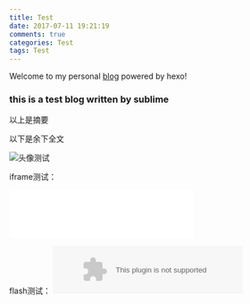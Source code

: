 ```yaml
---
title: Test
date: 2017-07-11 19:21:19
comments: true
categories: Test
tags: Test
---
```


Welcome to my personal [blog](https://antfaiz5z.github.io/) powered by hexo!

### this is a test blog written by sublime

以上是摘要

<!--more-->
以下是余下全文

![头像测试](http://osxg0gzju.bkt.clouddn.com/avatar/1.gif "这是头像")

iframe测试：
<iframe frameborder="no" border="0" marginwidth="0" marginheight="0" width=330 height=86 src="//music.163.com/outchain/player?type=2&id=28258452&auto=0&height=66"></iframe>

flash测试：
<embed src="//music.163.com/style/swf/widget.swf?sid=476081901&type=2&auto=0&width=320&height=66" width="340" height="86"  allowNetworking="all"></embed>